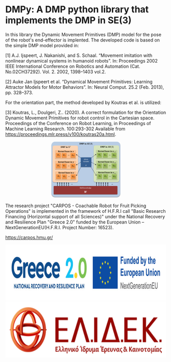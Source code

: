 # DMPy: A DMP python library that implements the DMP in SE(3) 

In this library the Dynamic Movement Primitives (DMP) model for the pose of the robot's end-effector is implented. The developed code is based on the simple DMP model provided in:

[1] A.J. Ijspeert, J. Nakanishi, and S. Schaal. “Movement imitation with nonlinear dynamical systems in humanoid robots”. In: Proceedings 2002 IEEE International Conference on Robotics and Automation (Cat. No.02CH37292). Vol. 2. 2002, 1398–1403 vol.2. 

[2] Auke Jan Ijspeert et al. “Dynamical Movement Primitives: Learning Attractor Models for Motor Behaviors”. In: Neural Comput. 25.2 (Feb. 2013), pp. 328–373.

For the orientation part, the method developed by Koutras et al. is utilized: 

[3] Koutras, L., Doulgeri, Z.. (2020). A correct formulation for the Orientation Dynamic Movement Primitives for robot control in the Cartesian space. Proceedings of the Conference on Robot Learning, in Proceedings of Machine Learning Research. 100:293-302 Available from https://proceedings.mlr.press/v100/koutras20a.html.

<p align="center">
  <img src="./doc/SE3_DMP.png" height="175" />
</p>



The research project "CARPOS - Coachable Robot for Fruit Picking Operations" is implemented in the framework of H.F.R.I call "Basic Research Financing (Horizontal support of all Sciences)" under the National Recovery and Resilience Plan "Greece 2.0" funded by the European Union – NextGenerationEU(H.F.R.I. Project Number: 16523).

https://carpos.hmu.gr/ 

<p align="center">
  <img src="./doc/Greece_2.jpg" height="175" />
  <img src="./doc/elidek_logo.png" height="175" />
</p>

